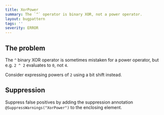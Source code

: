 ```yaml
---
title: XorPower
summary: The `^` operator is binary XOR, not a power operator.
layout: bugpattern
tags: ''
severity: ERROR
---
```


<!--
*** AUTO-GENERATED, DO NOT MODIFY ***
To make changes, edit the @BugPattern annotation or the explanation in docs/bugpattern.
-->


## The problem
The `^` binary XOR operator is sometimes mistaken for a power operator, but e.g.
`2 ^ 2` evaluates to `0`, not `4`.

Consider expressing powers of `2` using a bit shift instead.

## Suppression
Suppress false positives by adding the suppression annotation `@SuppressWarnings("XorPower")` to the enclosing element.

